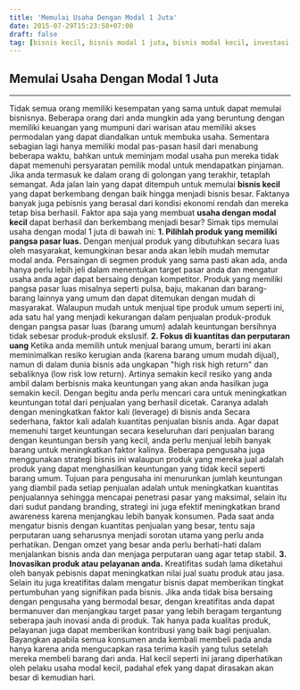 ```yaml
---
title: 'Memulai Usaha Dengan Modal 1 Juta'
date: 2015-07-29T15:23:58+07:00
draft: false
tag: [bisnis kecil, bisnis modal 1 juta, bisnis modal kecil, investasi 1 juta, modal usaha kecil, Tips, usaha modal 1 juta, usaha modal kecil]
---
```

## Memulai Usaha Dengan Modal 1 Juta
-----

Tidak semua orang memiliki kesempatan yang sama untuk dapat memulai bisnisnya. Beberapa orang dari anda mungkin ada yang beruntung dengan memiliki keuangan yang mumpuni dari warisan atau memiliki akses permodalan yang dapat diandalkan untuk membuka usaha. Sementara sebagian lagi hanya memiliki modal pas-pasan hasil dari menabung beberapa waktu, bahkan untuk meminjam modal usaha pun mereka tidak dapat memenuhi persyaratan pemilik modal untuk mendapatkan pinjaman. Jika anda termasuk ke dalam orang di golongan yang terakhir, tetaplah semangat. Ada jalan lain yang dapat ditempuh untuk memulai **bisnis kecil** yang dapat berkembang dengan baik hingga menjadi bisnis besar. Faktanya banyak juga pebisnis yang berasal dari kondisi ekonomi rendah dan mereka tetap bisa berhasil. Faktor apa saja yang membuat **usaha dengan modal kecil** dapat berhasil dan berkembang menjadi besar? Simak tips memulai usaha dengan modal 1 juta di bawah ini: **1\. Pilihlah produk yang memiliki pangsa pasar luas.** Dengan menjual produk yang dibutuhkan secara luas oleh masyarakat, kemungkinan besar anda akan lebih mudah memutar modal anda. Persaingan di segmen produk yang sama pasti akan ada, anda hanya perlu lebih jeli dalam menentukan target pasar anda dan mengatur usaha anda agar dapat bersaing dengan kompetitor. Produk yang memiliki pangsa pasar luas misalnya seperti pulsa, baju, makanan dan barang-barang lainnya yang umum dan dapat ditemukan dengan mudah di masyarakat. Walaupun mudah untuk menjual tipe produk umum seperti ini, ada satu hal yang menjadi kekurangan dalam penjualan produk-produk dengan pangsa pasar luas (barang umum) adalah keuntungan bersihnya tidak sebesar produk-produk ekslusif. **2\. Fokus di kuantitas dan perputaran uang** Ketika anda memilih untuk menjual barang umum, berarti ini akan meminimalkan resiko kerugian anda (karena barang umum mudah dijual), namun di dalam dunia bisnis ada ungkapan "high risk high return" dan sebaliknya (low risk low return). Artinya semakin kecil resiko yang anda ambil dalam berbisnis maka keuntungan yang akan anda hasilkan juga semakin kecil. Dengan begitu anda perlu mencari cara untuk meningkatkan keuntungan total dari penjualan yang berhasil dicetak. Caranya adalah dengan meningkatkan faktor kali (leverage) di bisnis anda Secara sederhana, faktor kali adalah kuantitas penjualan bisnis anda. Agar dapat memenuhi target keuntungan secara keseluruhan dari penjualan barang dengan keuntungan bersih yang kecil, anda perlu menjual lebih banyak barang untuk meningkatkan faktor kalinya. Beberapa pengusaha juga menggunakan strategi bisnis ini walaupun produk yang mereka jual adalah produk yang dapat menghasilkan keuntungan yang tidak kecil seperti barang umum. Tujuan para pengusaha ini menurunkan jumlah keuntungan yang diambil pada setiap penjualan adalah untuk meningkatkan kuantitas penjualannya sehingga mencapai penetrasi pasar yang maksimal, selain itu dari sudut pandang branding, strategi ini juga efektif meningkatkan brand awareness karena menjangkau lebih banyak konsumen. Pada saat anda mengatur bisnis dengan kuantitas penjualan yang besar, tentu saja perputaran uang seharusnya menjadi sorotan utama yang perlu anda perhatikan. Dengan omzet yang besar anda perlu berhati-hati dalam menjalankan bisnis anda dan menjaga perputaran uang agar tetap stabil. **3\. Inovasikan produk atau pelayanan anda.** Kreatifitas sudah lama diketahui oleh banyak pebisnis dapat meningkatkan nilai jual suatu produk atau jasa. Selain itu juga kreatifitas dalam mengatur bisnis dapat memberikan tingkat pertumbuhan yang signifikan pada bisnis. Jika anda tidak bisa bersaing dengan pengusaha yang bermodal besar, dengan kreatifitas anda dapat bermanuver dan menjangkau target pasar yang lebih beragam tergantung seberapa jauh inovasi anda di produk. Tak hanya pada kualitas produk, pelayanan juga dapat memberikan kontribusi yang baik bagi penjualan. Bayangkan apabila semua konsumen anda kembali membeli pada anda hanya karena anda mengucapkan rasa terima kasih yang tulus setelah mereka membeli barang dari anda. Hal kecil seperti ini jarang diperhatikan oleh pelaku usaha modal kecil, padahal efek yang dapat dirasakan akan besar di kemudian hari.